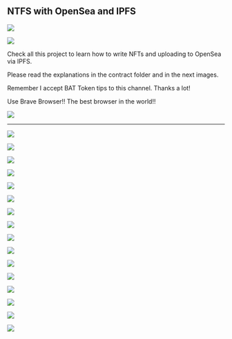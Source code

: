 
## NTFS with OpenSea and IPFS

[![](https://github.com/ethfannum1/NFTS_OPENSEA_IPFS/blob/main/Opensea_Header.png)](https://github.com/ethfannum1/NFTS_OPENSEA_IPFS/blob/main/Opensea_Header.png)

[![](https://github.com/ethfannum1/NFTS_OPENSEA_IPFS/blob/main/nft-ipfs.png)](https://github.com/ethfannum1/NFTS_OPENSEA_IPFS/blob/main/nft-ipfs.png)


Check all this project to learn how to write NFTs and uploading to OpenSea via IPFS.

Please read the explanations in the contract folder and in the next images.

Remember I accept BAT Token tips to this channel. Thanks a lot!

Use Brave Browser!! The best browser in the world!!

[![](https://github.com/ethfannum1/NFTS_OPENSEA_IPFS/blob/main/brave.png)](https://github.com/ethfannum1/NFTS_OPENSEA_IPFS/blob/main/brave.png)


------------



[![](https://github.com/ethfannum1/NFTS_OPENSEA_IPFS/blob/main/1.jpg)](https://github.com/ethfannum1/NFTS_OPENSEA_IPFS/blob/main/1.jpg)

[![](https://github.com/ethfannum1/NFTS_OPENSEA_IPFS/blob/main/2.jpg)](https://github.com/ethfannum1/NFTS_OPENSEA_IPFS/blob/main/2.jpg)

[![](https://github.com/ethfannum1/NFTS_OPENSEA_IPFS/blob/main/3.jpg)](https://github.com/ethfannum1/NFTS_OPENSEA_IPFS/blob/main/3.jpg)

[![](https://github.com/ethfannum1/NFTS_OPENSEA_IPFS/blob/main/4.jpg)](https://github.com/ethfannum1/NFTS_OPENSEA_IPFS/blob/main/4.jpg)

[![](https://github.com/ethfannum1/NFTS_OPENSEA_IPFS/blob/main/5.jpg)](https://github.com/ethfannum1/NFTS_OPENSEA_IPFS/blob/main/5.jpg)

[![](https://github.com/ethfannum1/NFTS_OPENSEA_IPFS/blob/main/6.jpg)](https://github.com/ethfannum1/NFTS_OPENSEA_IPFS/blob/main/6.jpg)

[![](https://github.com/ethfannum1/NFTS_OPENSEA_IPFS/blob/main/7.jpg)](https://github.com/ethfannum1/NFTS_OPENSEA_IPFS/blob/main/7.jpg)

[![](https://github.com/ethfannum1/NFTS_OPENSEA_IPFS/blob/main/8.jpg)](https://github.com/ethfannum1/NFTS_OPENSEA_IPFS/blob/main/8.jpg)

[![](https://github.com/ethfannum1/NFTS_OPENSEA_IPFS/blob/main/9.jpg)](https://github.com/ethfannum1/NFTS_OPENSEA_IPFS/blob/main/9.jpg)

[![](https://github.com/ethfannum1/NFTS_OPENSEA_IPFS/blob/main/10.jpg)](https://github.com/ethfannum1/NFTS_OPENSEA_IPFS/blob/main/10.jpg)

[![](https://github.com/ethfannum1/NFTS_OPENSEA_IPFS/blob/main/11.jpg)](https://github.com/ethfannum1/NFTS_OPENSEA_IPFS/blob/main/11.jpg)

[![](https://github.com/ethfannum1/NFTS_OPENSEA_IPFS/blob/main/12.jpg)](https://github.com/ethfannum1/NFTS_OPENSEA_IPFS/blob/main/12.jpg)

[![](https://github.com/ethfannum1/NFTS_OPENSEA_IPFS/blob/main/13.jpg)](https://github.com/ethfannum1/NFTS_OPENSEA_IPFS/blob/main/13.jpg)

[![](https://github.com/ethfannum1/NFTS_OPENSEA_IPFS/blob/main/14.jpg)](https://github.com/ethfannum1/NFTS_OPENSEA_IPFS/blob/main/14.jpg)

[![](https://github.com/ethfannum1/NFTS_OPENSEA_IPFS/blob/main/15.jpg)](https://github.com/ethfannum1/NFTS_OPENSEA_IPFS/blob/main/15.jpg)

[![](https://github.com/ethfannum1/NFTS_OPENSEA_IPFS/blob/main/16.jpg)](https://github.com/ethfannum1/NFTS_OPENSEA_IPFS/blob/main/16.jpg)






